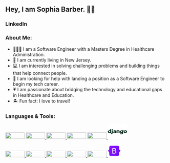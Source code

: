 ## Hey, I am Sophia Barber. 👋🏽
### LinkedIn
### About Me:
- 👩🏽‍💻 I am a Software Engineer with a Masters Degree in Healthcare Administration. 
- 🌱 I am currently living in New Jersey. 
- 💻 I am interested in solving challenging problems and building things that help connect people.
- 🤔 I am looking for help with landing a position as a Software Engineer to begin my tech career. 
- 💗 I am passionate about bridging the technology and educational gaps in Healthcare and Education. 
- 🏝 Fun fact: I love to travel!


### Languages & Tools:
<p align="left"> 
 <a href="https://www.cprogramming.com/" target="_blank"> <img src="https://camo.githubusercontent.com/dcc25b43e2aa90de55261e1342e74eb5461b3fd17cf0ff2050302eb52e7d5aa9/68747470733a2f2f696d672e736869656c64732e696f2f62616467652f435353332d3135373242363f7374796c653d706c6173746963266c6f676f3d63737333266c6f676f436f6c6f723d7768697465" width="60" height="20"/></a>
<a href="https://www.cprogramming.com/" target="_blank"> <img src="https://camo.githubusercontent.com/00c9c8b08583b2effa815960344c4276979d95f71acef29a97517a18d60dc80c/68747470733a2f2f696d672e736869656c64732e696f2f62616467652f48544d4c352d4533344632363f7374796c653d706c6173746963266c6f676f3d68746d6c35266c6f676f436f6c6f723d7768697465" width="60" height="20"/></a><a href="https://www.cprogramming.com/" target="_blank"> <img src="https://camo.githubusercontent.com/8a9b72583d5082f5f1d93cad4099290befe0954be7bd27863b3065a2470f0bd2/68747470733a2f2f696d672e736869656c64732e696f2f62616467652f4a6176615363726970742d4637444631453f7374796c653d706c6173746963266c6f676f3d6a617661736372697074266c6f676f436f6c6f723d626c61636b" width="60" height="20"/></a><a href="https://www.cprogramming.com/" target="_blank"> <img src="https://camo.githubusercontent.com/c1ca4776e4d56d64b80da9603e01780a4e72108996ffe7ab94441c8035265e05/68747470733a2f2f696d672e736869656c64732e696f2f62616467652f507974686f6e2d3337373641423f7374796c653d706c6173746963266c6f676f3d707974686f6e266c6f676f436f6c6f723d7768697465" width="60" height="20"/></a> <a href="https://www.cprogramming.com/" target="_blank"> <img src="https://camo.githubusercontent.com/913e00eb4498523a6edb91b41ca0200ded82154929e41f3c4c13a3646f35a69d/68747470733a2f2f696d672e736869656c64732e696f2f62616467652f52656163742532302d2532333230323332612e7376673f7374796c653d706c6173746963266c6f676f3d7265616374266c6f676f436f6c6f723d253233363144414642" width="60" height="20"/></a><a href="https://www.cprogramming.com/" target="_blank"> <img src="https://github.com/devicons/devicon/blob/master/icons/django/django-plain-wordmark.svg" width="60" height="45"/></a>


<a href="https://www.cprogramming.com/" target="_blank"> <img src="https://camo.githubusercontent.com/0ccdc34b6c459d8ecac4a0eb65d4abffbf507bb16fe45bea4271eacdc9b64e45/68747470733a2f2f696d672e736869656c64732e696f2f62616467652f4e6f64652e6a732532302d2532333433383533442e7376673f7374796c653d706c6173746963266c6f676f3d6e6f64652e6a73266c6f676f436f6c6f723d7768697465" width="60" height="20"/></a><a href="https://www.cprogramming.com/" target="_blank"> <img src="https://camo.githubusercontent.com/d99184b081e6df1a8842b230647c77b7b13b82d8ee2cea880934c32d7edd20c6/68747470733a2f2f696d672e736869656c64732e696f2f62616467652f457870726573732532302d2532333430346435392e7376673f7374796c653d706c6173746963" width="60" height="20"/></a><a href="https://www.cprogramming.com/" target="_blank"> <img src="https://camo.githubusercontent.com/e9e7e76fbadae24e1f1d2d7776761cbc68da765fd0b2ce3e37f4a7bbebe24404/68747470733a2f2f696d672e736869656c64732e696f2f62616467652f4d7953514c2d2532333030662e7376673f7374796c653d706c6173746963266c6f676f3d6d7973716c266c6f676f436f6c6f723d7768697465" width="60" height="20"/></a><a href="https://www.cprogramming.com/" target="_blank"> <img src="https://camo.githubusercontent.com/19009da8fda4924690742ea3769d5d08314c02b03ee924f48c03956208777f41/68747470733a2f2f696d672e736869656c64732e696f2f62616467652f4d6f6e676f44422d2532333465613934622e7376673f3f7374796c653d706c6173746963266c6f676f3d6d6f6e676f6462266c6f676f436f6c6f723d7768697465" width="60" height="20"/></a><a href="https://www.cprogramming.com/" target="_blank"> <img src="https://camo.githubusercontent.com/4d76a4afd23a36261f1fb69ba9d3bdbd866322c972534f49e8dd2f709e13d905/68747470733a2f2f696d672e736869656c64732e696f2f62616467652f5653253230436f64652532302d2532333030374143432e7376673f7374796c653d706c6173746963266c6f676f3d76697375616c2d73747564696f2d636f6465266c6f676f436f6c6f723d7768697465" width="60" height="20"/></a><a href="https://www.cprogramming.com/" target="_blank"> <img src="https://github.com/devicons/devicon/blob/master/icons/bootstrap/bootstrap-original.svg" width="40" height="40"/> </a> 

</p>




